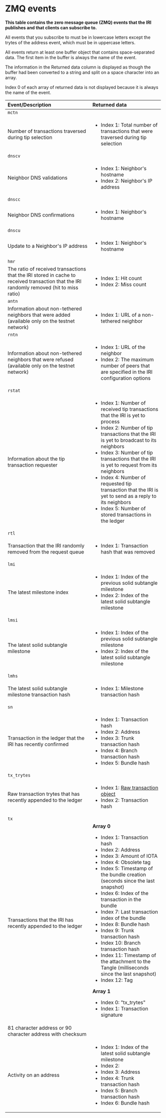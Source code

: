 # ZMQ events

**This table contains the zero message queue (ZMQ) events that the IRI publishes and that clients can subscribe to.**

All events that you subscribe to must be in lowercase letters except the trytes of the address event, which must be in uppercase letters.

All events return at least one buffer object that contains space-separated data. The first item in the buffer is always the name of the event.

The information in the Returned data column is displayed as though the buffer had been converted to a string and split on a space character into an array.

Index 0 of each array of returned data is not displayed because it is always the name of the event.

|  **Event/Description** | **Returned data**
| :----------| :----------|
|`mctn`|
|Number of transactions traversed during tip selection| <ul><li>Index 1: Total number of transactions that were traversed during tip selection</li></ul>
|`dnscv` |
|Neighbor DNS validations| <ul><li>Index 1: Neighbor's hostname</li><li>Index 2: Neighbor's IP address</li></ul>
|`dnscc`|
|Neighbor DNS confirmations| <ul><li>Index 1: Neighbor's hostname</li></ul>
|`dnscu` |
|Update to a Neighbor's IP address| <ul><li>Index 1: Neighbor's hostname</li></ul>
|`hmr`|
|The ratio of received transactions that the IRI stored in cache to received transaction that the IRI randomly removed (hit to miss ratio)| <ul><li>Index 1: Hit count</li><li>Index 2: Miss count</li></ul>
|`antn` |
|Information about non-tethered neighbors that were added (available only on the testnet network)| <ul><li>Index 1: URL of a non-tethered neighbor</li></ul>
|`rntn`|
|Information about non-tethered neighbors that were refused (available only on the testnet network)| <ul><li>Index 1: URL of the neighbor</li><li>Index 2: The maximum number of peers that are specified in the IRI configuration options</li></ul>
|`rstat` |
|Information about the tip transaction requester|<ul><li>Index 1: Number of received tip transactions that the IRI is yet to process </li><li>Index 2: Number of tip transactions that the IRI is yet to broadcast to its neighbors</li><li>Index 3: Number of tip transactions that the IRI is yet to request from its neighbors</li><li>Index 4: Number of requested tip transaction that the IRI is yet to send as a reply to its neighbors</li><li>Index 5: Number of stored transactions in the ledger</li></ul>
|`rtl` |
|Transaction that the IRI randomly removed from the request queue| <ul><li>Index 1: Transaction hash that was removed</li></ul>
|`lmi` |
|The latest milestone index|<ul><li>Index 1: Index of the previous solid subtangle milestone</li><li>Index 2: Index of the latest solid subtangle milestone</li></ul>
|`lmsi` |
|The latest solid subtangle milestone| <ul><li>Index 1: Index of the previous solid subtangle milestone</li><li>Index 2: Index of the latest solid subtangle milestone</li></ul>
|`lmhs`|
| The latest solid subtangle milestone transaction hash| <ul><li>Index 1: Milestone transaction hash</li></ul>
|`sn`|
| Transaction in the ledger that the IRI has recently confirmed| <ul><li>Index 1: Transaction hash</li><li>Index 2: Address</li><li>Index 3: Trunk transaction hash</li><li>Index 4: Branch transaction hash</li><li>Index 5: Bundle hash</li></ul>
|`tx_trytes`|
| Raw transaction trytes that has recently appended to the ledger| <ul><li>Index 1: [Raw transaction object](root://iota-basics/0.1/references/structure-of-a-transaction)</li><li>Index 2: Transaction hash</li></ul>
|`tx` |
|Transactions that the IRI has recently appended to the ledger| **Array 0**<ul><li>Index 1: Transaction hash</li><li>Index 2: Address</li><li>Index 3: Amount of IOTA</li><li>Index 4: Obsolete tag</li><li>Index 5: Timestamp of the bundle creation (seconds since the last snapshot)</li><li>Index 6: Index of the transaction in the bundle</li><li>Index 7: Last transaction index of the bundle</li><li>Index 8: Bundle hash</li><li>Index 9: Trunk transaction hash</li><li>Index 10: Branch transaction hash</li><li>Index 11: Timestamp of the attachment to the Tangle (milliseconds since the last snapshot)</li><li>Index 12: Tag</li></ul>**Array 1**<ul><li>Index 0: "tx_trytes"</li><li>Index 1: Transaction signature</li></ul>
|81 character address or 90 character address with checksum| 
|Activity on an address| <ul><li>Index 1: Index of the latest solid subtangle milestone</li><li>Index 2: </li><li>Index 3: Address </li><li>Index 4: Trunk transaction hash</li><li>Index 5: Branch transaction hash</li><li>Index 6: Bundle hash</li></ul>
